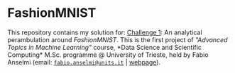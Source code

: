 # FashionMNIST

This repository contains my solution for: [Challenge 1](https://github.com/alessimichele/adv-ml-units/blob/main/notebooks/AdvML_Challenge_1.ipynb): An analytical perambulation around _FashionMNIST_. This is the first project of _"Advanced Topics in Machine Learning"_ course, \*Data Science and Scientific Computing\* M.Sc. programme @ University of Trieste, held by Fabio Anselmi (email: [`fabio.anselmi@units.it`](mailto:fabio.anselmi@units.it) &#124; [webpage](https://anselmi34.wixsite.com/fabio-anselmi)).
